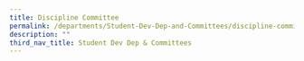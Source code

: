 ```yaml
---
title: Discipline Committee
permalink: /departments/Student-Dev-Dep-and-Committees/discipline-committee/
description: ""
third_nav_title: Student Dev Dep & Committees
---
```

